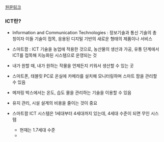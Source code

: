 [원문링크](https://blog.naver.com/PostView.naver?blogId=with_msip&logNo=222905269605&parentCategoryNo=&categoryNo=56&viewDate=&isShowPopularPosts=false&from=postList)
### ICT란?
- Information and Communication Technologies : 정보기술과 통신 기술의 총칭이자 이들 기술이 접목, 응용된 디지털 기반의 새로운 형태의 제품이나 서비스

- 스마트팜 : ICT 기술을 농업에 적용한 것으로, 농산물의 생산과 가공, 유통 단계에서 ICT를 접목해 지능화된 시스템으로 운영되는 것
- 내가 원할 때, 내가 원하는 작물을 언제든지 키워서 생산할 수 있는 곳
- 스마트폰, 태블릿 PC로 온실에 카메라를 설치해 모니터링하며 스마트 팜을 관리할 수 있음
- 메저링 박스에서는 온도, 습도 물을 관리하는 기술을 이용할 수 있음
- 유지 관리, 시설 설계의 비용을 줄이는 것이 중요 
- 스마트팜 ICT 시스템은 1세대부터 4세대까지 있는데, 4세대 수준이 되면 무인 시스템
	- 현재는 1.7세대 수준
	- 